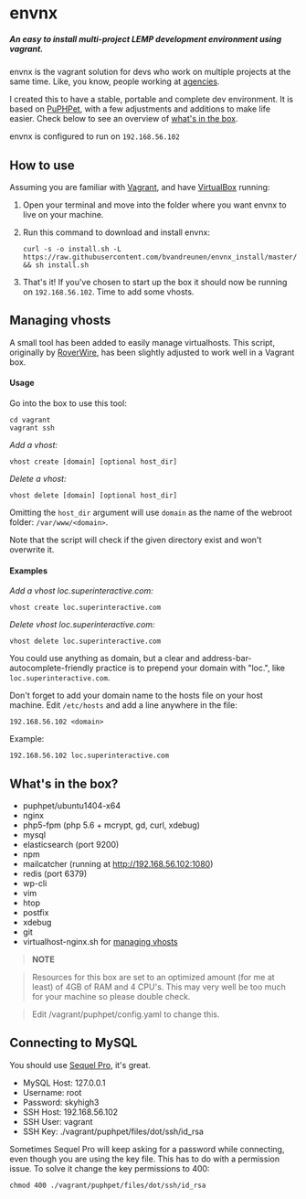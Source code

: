 # envnx
##### An easy to install multi-project LEMP development environment using vagrant.

envnx is the vagrant solution for devs who work on multiple projects at the same time. Like, you know, people working at [agencies](http://www.superinteractive.com).

I created this to have a stable, portable and complete dev environment. It is based on [PuPHPet](https://puphpet.com), with a few adjustments and additions to make life easier.
Check below to see an overview of [what's in the box](#whats-in-the-box).

envnx is configured to run on `192.168.56.102`

## How to use

Assuming you are familiar with [Vagrant](http://docs.vagrantup.com/v2/getting-started/), and have [VirtualBox](https://www.virtualbox.org/wiki/Downloads) running:

1. Open your terminal and move into the folder where you want envnx to live on your machine.
2. Run this command to download and install envnx:

	```
	curl -s -o install.sh -L https://raw.githubusercontent.com/bvandreunen/envnx_install/master/install.sh && sh install.sh
	```

3. That's it! If you've chosen to start up the box it should now be running on `192.168.56.102`. Time to add some vhosts.

## Managing vhosts

A small tool has been added to easily manage virtualhosts. This script, originally by [RoverWire](https://github.com/RoverWire/virtualhost/blob/master/virtualhost-nginx.sh), has been slightly adjusted to work well in a Vagrant box.

#### Usage

Go into the box to use this tool:

```
cd vagrant
vagrant ssh
```

*Add a vhost:*

```
vhost create [domain] [optional host_dir]
```

*Delete a vhost:*

```
vhost delete [domain] [optional host_dir]
```

Omitting the `host_dir` argument will use `domain` as the name of the webroot folder: `/var/www/<domain>`.

Note that the script will check if the given directory exist and won't overwrite it.

#### Examples

*Add a vhost loc.superinteractive.com:*

```
vhost create loc.superinteractive.com
```

*Delete vhost loc.superinteractive.com:*

```
vhost delete loc.superinteractive.com
```

You could use anything as domain, but a clear and address-bar-autocomplete-friendly practice is to prepend your domain with "loc.", like `loc.superinteractive.com`.

Don't forget to add your domain name to the hosts file on your host machine. Edit `/etc/hosts` and add a line anywhere in the file:

```
192.168.56.102 <domain>
```

Example:

```
192.168.56.102 loc.superinteractive.com
```


## What's in the box?
* puphpet/ubuntu1404-x64
* nginx
* php5-fpm (php 5.6 + mcrypt, gd, curl, xdebug)
* mysql
* elasticsearch (port 9200)
* npm
* mailcatcher (running at http://192.168.56.102:1080)
* redis (port 6379)
* wp-cli
* vim
* htop
* postfix
* xdebug
* git
* virtualhost-nginx.sh for [managing vhosts](#managing-vhosts)

> **NOTE**

>Resources for this box are set to an optimized amount (for me at least) of 4GB of RAM and 4 CPU's. This may very well be too much for your machine so please double check.

> Edit /vagrant/puphpet/config.yaml to change this.


## Connecting to MySQL

You should use [Sequel Pro](http://www.sequelpro.com), it's great.

* MySQL Host: 127.0.0.1
* Username: root
* Password: skyhigh3
* SSH Host: 192.168.56.102
* SSH User: vagrant
* SSH Key: ./vagrant/puphpet/files/dot/ssh/id_rsa

Sometimes Sequel Pro will keep asking for a password while connecting, even though you are using the key file. This has to do with a permission issue. To solve it change the key permissions to 400:

```
chmod 400 ./vagrant/puphpet/files/dot/ssh/id_rsa
```




